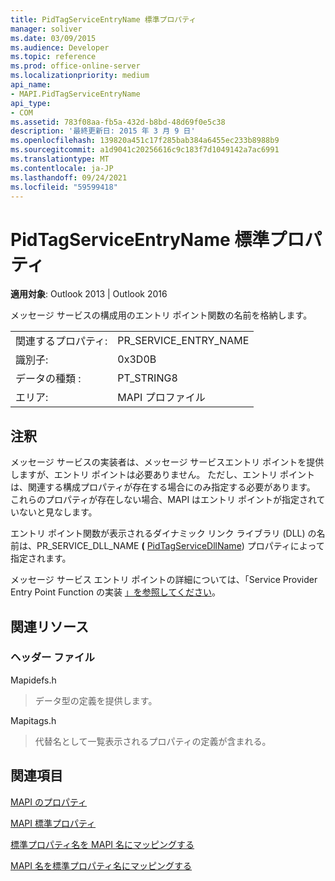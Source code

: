 ```yaml
---
title: PidTagServiceEntryName 標準プロパティ
manager: soliver
ms.date: 03/09/2015
ms.audience: Developer
ms.topic: reference
ms.prod: office-online-server
ms.localizationpriority: medium
api_name:
- MAPI.PidTagServiceEntryName
api_type:
- COM
ms.assetid: 783f08aa-fb5a-432d-b8bd-48d69f0e5c38
description: '最終更新日: 2015 年 3 月 9 日'
ms.openlocfilehash: 139820a451c17f285bab384a6455ec233b8988b9
ms.sourcegitcommit: a1d9041c20256616c9c183f7d1049142a7ac6991
ms.translationtype: MT
ms.contentlocale: ja-JP
ms.lasthandoff: 09/24/2021
ms.locfileid: "59599418"
---
```

# <a name="pidtagserviceentryname-canonical-property"></a>PidTagServiceEntryName 標準プロパティ

  
  
**適用対象**: Outlook 2013 | Outlook 2016 
  
メッセージ サービスの構成用のエントリ ポイント関数の名前を格納します。
  
|||
|:-----|:-----|
|関連するプロパティ:  <br/> |PR_SERVICE_ENTRY_NAME  <br/> |
|識別子:  <br/> |0x3D0B  <br/> |
|データの種類 :   <br/> |PT_STRING8  <br/> |
|エリア:  <br/> |MAPI プロファイル  <br/> |
   
## <a name="remarks"></a>注釈

メッセージ サービスの実装者は、メッセージ サービスエントリ ポイントを提供しますが、エントリ ポイントは必要ありません。 ただし、エントリ ポイントは、関連する構成プロパティが存在する場合にのみ指定する必要があります。 これらのプロパティが存在しない場合、MAPI はエントリ ポイントが指定されていないと見なします。
  
エントリ ポイント関数が表示されるダイナミック リンク ライブラリ (DLL) の名前は、PR_SERVICE_DLL_NAME **(** [PidTagServiceDllName](pidtagservicedllname-canonical-property.md)) プロパティによって指定されます。
  
メッセージ サービス エントリ ポイントの詳細については、「Service Provider Entry Point Function の実装 [」を参照してください](implementing-a-service-provider-entry-point-function.md)。
  
## <a name="related-resources"></a>関連リソース

### <a name="header-files"></a>ヘッダー ファイル

Mapidefs.h
  
> データ型の定義を提供します。
    
Mapitags.h
  
> 代替名として一覧表示されるプロパティの定義が含まれる。
    
## <a name="see-also"></a>関連項目



[MAPI のプロパティ](mapi-properties.md)
  
[MAPI 標準プロパティ](mapi-canonical-properties.md)
  
[標準プロパティ名を MAPI 名にマッピングする](mapping-canonical-property-names-to-mapi-names.md)
  
[MAPI 名を標準プロパティ名にマッピングする](mapping-mapi-names-to-canonical-property-names.md)

